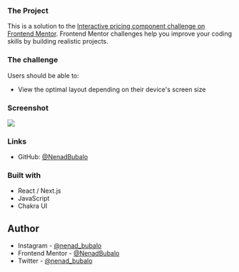  ### The Project
 This is a solution to the [Interactive pricing component challenge on Frontend Mentor](https://www.frontendmentor.io/challenges/interactive-pricing-component-t0m8PIyY8). Frontend Mentor challenges help you improve your coding skills by building realistic projects. 


### The challenge

Users should be able to:

- View the optimal layout depending on their device's screen size

### Screenshot

![](./Images/Screenshot%20card%20component.png)

### Links

- GitHub: [@NenadBubalo](https://github.com/NenadBubalo/easy-pricing-app)

### Built with

- React / Next.js
- JavaScript
- Chakra UI

## Author

- Instagram - [@nenad_bubalo](https://www.instagram.com/nenad_bubalo)
- Frontend Mentor - [@NenadBubalo](https://www.frontendmentor.io/profile/NenadBubalo)
- Twitter - [@nenad_bubalo](https://www.twitter.com/nenad_bubalo)

